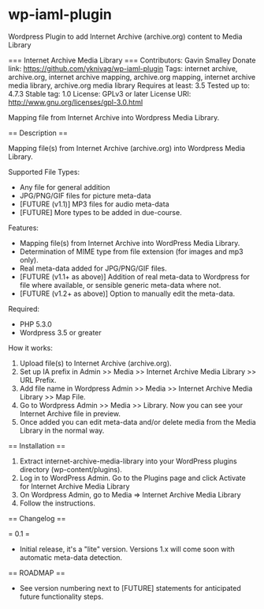 # wp-iaml-plugin
Wordpress Plugin to add Internet Archive (archive.org) content to Media Library

=== Internet Archive Media Library ===
Contributors: Gavin Smalley
Donate link: https://github.com/yknivag/wp-iaml-plugin
Tags: internet archive, archive.org, internet archive mapping, archive.org mapping, internet archive media library, archive.org media library
Requires at least: 3.5
Tested up to: 4.7.3
Stable tag: 1.0
License: GPLv3 or later
License URI: http://www.gnu.org/licenses/gpl-3.0.html

Mapping file from Internet Archive into Wordpress Media Library.

== Description ==

Mapping file(s) from Internet Archive (archive.org) into Wordpress Media Library.

Supported File Types:
* Any file for general addition
* JPG/PNG/GIF files for picture meta-data
* [FUTURE (v1.1)] MP3 files for audio meta-data
* [FUTURE] More types to be added in due-course.

Features:
* Mapping file(s) from Internet Archive into WordPress Media Library.
* Determination of MIME type from file extension (for images and mp3 only).
* Real meta-data added for JPG/PNG/GIF files.
* [FUTURE (v1.1+ as above)] Addition of real meta-data to Wordpress for file where available, or sensible generic meta-data where not.
* [FUTURE (v1.2+ as above)] Option to manually edit the meta-data.

Required:
* PHP 5.3.0
* Wordpress 3.5 or greater

How it works:

1. Upload file(s) to Internet Archive (archive.org).
2. Set up IA prefix in Admin >> Media >> Internet Archive Media Library >> URL Prefix.
3. Add file name in Wordpress Admin >> Media >> Internet Archive Media Library >> Map File.
4. Go to Wordpress Admin >> Media >> Library. Now you can see your Internet Archive file in preview.
5. Once added you can edit meta-data and/or delete media from the Media Library in the normal way.

== Installation ==

1. Extract internet-archive-media-library into your WordPress plugins directory (wp-content/plugins).
2. Log in to WordPress Admin. Go to the Plugins page and click Activate for Internet Archive Media Library
3. On Wordpress Admin, go to Media => Internet Archive Media Library
4. Follow the instructions.

== Changelog ==

= 0.1 =
* Initial release, it's a "lite" version. Versions 1.x will come soon with automatic meta-data detection.

== ROADMAP ==

* See version numbering next to [FUTURE] statements for anticipated future functionality steps.